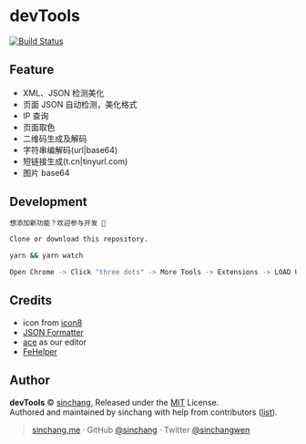 # devTools

[![Build Status](https://img.shields.io/travis/sinchang/devTools.svg)](https://travis-ci.org/sinchang/devTools)

## Feature

* XML、JSON 检测美化
* 页面 JSON 自动检测，美化格式
* IP 查询
* 页面取色
* 二维码生成及解码
* 字符串编解码(url|base64)
* 短链接生成(t.cn|tinyurl.com)
* 图片 base64

## Development

```bash
想添加新功能？欢迎参与开发 👏

Clone or download this repository.

yarn && yarn watch

Open Chrome -> Click "three dots" -> More Tools -> Extensions -> LOAD UNPACKED -> Choose the "dist" folder
```

## Credits

* icon from [icon8](https://icons8.com/)
* [JSON Formatter](https://github.com/callumlocke/json-formatter)
* [ace](https://github.com/ajaxorg/ace) as our editor
* [FeHelper](https://github.com/zxlie/FeHelper)

## Author

**devTools** © [sinchang](https://github.com/sinchang), Released under the [MIT](./LICENSE) License.<br>
Authored and maintained by sinchang with help from contributors ([list](https://github.com/sinchang/devTools/contributors)).

> [sinchang.me](https://sinchang.me) · GitHub [@sinchang](https://github.com/sinchang) · Twitter [@sinchangwen](https://twitter.com/sinchangwen)
